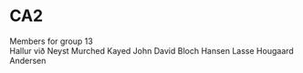 # CA2

Members for group 13 <br />
Hallur við Neyst
Murched Kayed
John David Bloch Hansen
Lasse Hougaard Andersen
